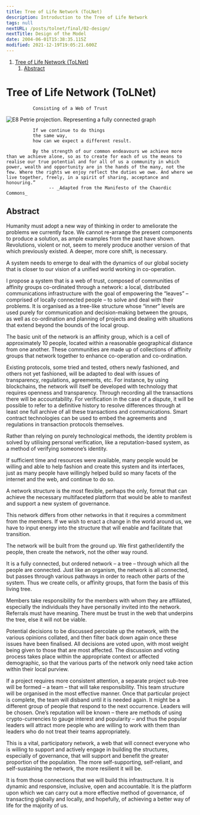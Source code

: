 ```yaml
---
title: Tree of Life Network (ToLNet)
description: Introduction to the Tree of Life Network
tags: null
nextURL: /posts/tolnet/final/02-design/
nextTitle: Design of the Model
date: 2004-06-01T15:38:35.115Z
modified: 2021-12-19T19:05:21.600Z
---
```


1. [Tree of Life Network (ToLNet)](#tree-of-life-network-tolnet)
   1. [Abstract](#abstract)

# Tree of Life Network (ToLNet)

              Consisting of a Web of Trust

![E8 Petrie projection. Representing a fully connected graph](/posts/img/tol/01-E8_projection.png)

              If we continue to do things
              the same way,
              how can we expect a different result.

              By the strength of our common endeavours we achieve more than we achieve alone, so as to create for each of us the means to realise our true potential and for all of us a community in which power, wealth and opportunity are in the hands of the many, not the few. Where the rights we enjoy reflect the duties we owe. And where we live together, freely, in a spirit of sharing, acceptance and honouring.”
                    -- _Adapted from the Manifesto of the Chaordic Commons_

## Abstract

Humanity must adopt a new way of thinking in order to ameliorate the problems we currently face. We cannot re-arrange the present components to produce a solution, as ample examples from the past have shown. Revolutions, violent or not, seem to merely produce another version of that which previously existed. A deeper, more core shift, is necessary.

A system needs to emerge to deal with the dynamics of our global society that is closer to our vision of a unified world working in co-operation.

I propose a system that is a web of trust, composed of communities of affinity groups co-ordinated through a network: a local, distributed communications infrastructure with the goal of empowering the “leaves” – comprised of locally connected people – to solve and deal with their problems. It is organised as a tree-like structure whose “inner” levels are used purely for communication and decision-making between the groups, as well as co-ordination and planning of projects and dealing with situations that extend beyond the bounds of the local group.

The basic unit of the network is an affinity group, which is a cell of approximately 10 people, located within a reasonable geographical distance from one another. These communities are made up of collections of affinity groups that network together to enhance co-operation and co-ordination.

Existing protocols, some tried and tested, others newly fashioned, and others not yet fashioned, will be adapted to deal with issues of transparency, regulations, agreements, etc. For instance, by using blockchains, the network will itself be developed with technology that requires openness and transparency. Through recording all the transactions there will be accountability. For verification in the case of a dispute, it will be possible to refer to a definitive history to resolve differences through at least one full archive of all these transactions and communications. Smart contract technologies can be used to embed the agreements and regulations in transaction protocols themselves.

Rather than relying on purely technological methods, the identity problem is solved by utilising personal verification, like a reputation-based system,
as a method of verifying someone’s identity.

If sufficient time and resources were available, many people would be willing and able to help fashion and create this system and its interfaces, just as many people have willingly helped build so many facets of the internet and the web, and continue to do so.

A network structure is the most flexible, perhaps the only, format that can achieve the necessary multifaceted platform that would be able to manifest and support a new system of governance.

This network differs from other networks in that it requires a commitment from the members. If we wish to enact a change in the world around us, we have to input energy into the structure that will enable and facilitate that transition.

The network will be built from the ground up. We first gather/identify the people, then create the network, not the other way round.

It is a fully connected, but ordered network – a tree – through which all the people are connected. Just like an organism, the network is all connected, but passes through various pathways in order to reach other parts of the system. Thus we create cells, or affinity groups, that form the basis of this living tree.

Members take responsibility for the members with whom they are affiliated, especially the individuals they have personally invited into the network. Referrals must have meaning. There must be trust in the web that underpins the tree, else it will not be viable.

Potential decisions to be discussed percolate up the network, with the various opinions collated, and then filter back down again once these issues have been finalised. All decisions are voted upon, with most weight being given to those that are most affected. The discussion and voting process takes place within the appropriate context or affected demographic, so that the various parts of the network only need take action within their local purview.

If a project requires more consistent attention, a separate project sub-tree will be formed – a team – that will take responsibility. This team structure will be organised in the most effective manner. Once that particular project is complete, the team will disband until it is needed again. It might be a different group of people that respond to the next occurrence. Leaders will be chosen. One’s reputation will be known – there are methods of using crypto-currencies to gauge interest and popularity – and thus the popular leaders will attract more people who are willing to work with them than leaders who do not treat their teams appropriately.

This is a vital, participatory network, a web that will connect everyone who is willing to support and actively engage in building the structures, especially of governance, that will support and benefit the greater proportion of the population. The more self-supporting, self-reliant, and self-sustaining the network, the more resilient it will be.

It is from those connections that we will build this infrastructure. It is dynamic and responsive, inclusive, open and accountable. It is the platform upon which we can carry out a more effective method of governance, of transacting globally and locally, and hopefully, of achieving a better way of life for the majority of us.
